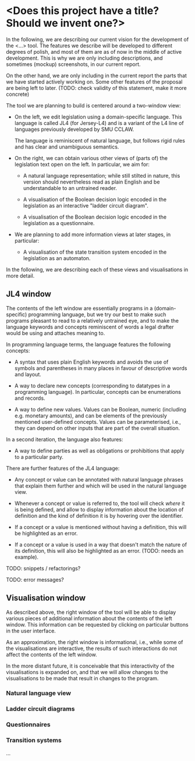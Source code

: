 
# <Does this project have a title? Should we invent one?>

In the following, we are describing our current vision for the development of the
<...> tool. The features we describe will be developed to different degrees of
polish, and most of them are as of now in the middle of active development. This
is why we are only including descriptions, and sometimes (mockup) screenshots, in
our current report.

On the other hand, we are only including in the current report the parts that we
have started actively working on. Some other features of the proposal are being
left to later. (TODO: check validity of this statement, make it more concrete)

The tool we are planning to build is centered around a two-window view:

- On the left, we edit legislation using a domain-specific language. This language
  is called JL4 (for Jersey-L4) and is a variant of the L4 line of languages previously
  developed by SMU CCLAW.

  The language is reminiscent of natural language, but follows rigid rules and has
  clear and unambiguous semantics.

- On the right, we can obtain various other views of (parts of) the legislation
  text open on the left. In particular, we aim for:

  - A natural language representation; while still stilted in nature, this version
    should nevertheless read as plain English and be understandable to an untrained
    reader.

  - A visualisation of the Boolean decision logic encoded in the legislation as an
    interactive "ladder circuit diagram".

  - A visualisation of the Boolean decision logic encoded in the legislation as a
    questionnaire.

- We are planning to add more information views at later stages, in particular:

  - A visualisation of the state transition system encoded in the legislation as an
    automaton.

In the following, we are describing each of these views and visualisations in more
detail.

## JL4 window

The contents of the left window are essentially programs in a (domain-specific)
programming language, but we try our best to make such programs pleasant to read
to a relatively untrained eye, and to make the language keywords and concepts
reminiscent of words a legal drafter would be using and attaches meaning to.

In programming language terms, the language features the following concepts:

- A syntax that uses plain English keywords and avoids the use of symbols and
  parentheses in many places in favour of descriptive words and layout.

- A way to declare new concepts (corresponding to datatypes in a programming language).
  In particular, concepts can be enumerations and records.

- A way to define new values. Values can be Boolean, numeric (including e.g.
  monetary amounts), and can be elements of the previously mentioned user-defined
  concepts. Values can be parameterised, i.e., they can depend on other inputs
  that are part of the overall situation.

In a second iteration, the language also features:

- A way to define parties as well as obligations or prohibitions that apply to
  a particular party.

There are further features of the JL4 language:

- Any concept or value can be annotated with natural language phrases that
  explain them further and which will be used in the natural language view.

- Whenever a concept or value is referred to, the tool will check *where* it is
  being defined, and allow to display information about the location of definition
  and the kind of definition it is by hovering over the identifier.

- If a concept or a value is mentioned without having a definition, this will
  be highlighted as an error.

- If a concept or a value is used in a way that doesn't match the nature of
  its definition, this will also be highlighted as an error. (TODO: needs an
  example).

TODO: snippets / refactorings?

TODO: error messages?

## Visualisation window

As described above, the right window of the tool will be able to display various
pieces of additional information about the contents of the left window. This
information can be requested by clicking on particular buttons in the user
interface.

As an approximation, the right window is informational, i.e., while some of the
visualisations are interactive, the results of such interactions do not affect
the contents of the left window.

In the more distant future, it is conceivable that this interactivity of the
visualisations is expanded on, and that we will allow changes to the visualisations
to be made that result in changes to the program.

### Natural language view

### Ladder circuit diagrams

### Questionnaires

### Transition systems

...
